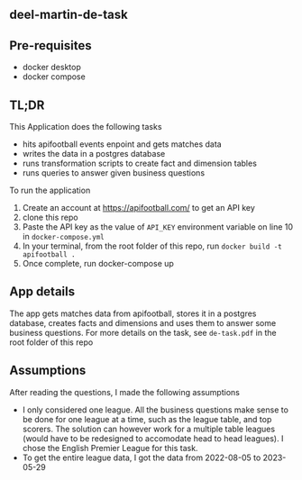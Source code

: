 ## deel-martin-de-task

## Pre-requisites
- docker desktop 
- docker compose

## TL;DR
This Application does the following tasks 
- hits apifootball events enpoint and gets matches data 
- writes the data in a postgres database 
- runs transformation scripts to create fact and dimension tables 
- runs queries to answer given business questions

To run the application
1. Create an account at https://apifootball.com/ to get an API key 
2. clone this repo
3. Paste the API key as the value of `API_KEY` environment variable on line 10 in `docker-compose.yml`
4. In your terminal, from the root folder of this repo, run `docker build -t apifootball .` 
5. Once complete, run docker-compose up


## App details 
The app gets matches data from apifootball, stores it in a postgres database, creates facts and dimensions and uses 
them to answer some business questions. For more details on the task, see `de-task.pdf` in the root folder of this 
repo

## Assumptions 
After reading the questions, I made the following assumptions 
- I only considered one league. All the business questions make sense to be done for one league at a time, such as the 
league table, and top scorers. The solution can however work for a multiple table leagues (would have to be redesigned to
accomodate head to head leagues). I chose the English Premier League for this task. 
- To get the entire league data, I got the data from 2022-08-05 to 2023-05-29